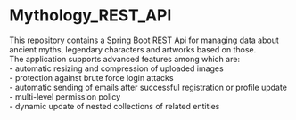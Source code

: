 # Mythology_REST_API

This repository contains a Spring Boot REST Api for managing data about 
ancient myths, legendary characters and artworks based on those.
<br>The application supports advanced features among which are:
<br>- automatic resizing and compression of uploaded images
<br>- protection against brute force login attacks
<br>- automatic sending of emails after successful registration or profile update
<br>- multi-level permission policy
<br>- dynamic update of nested collections of related entities
